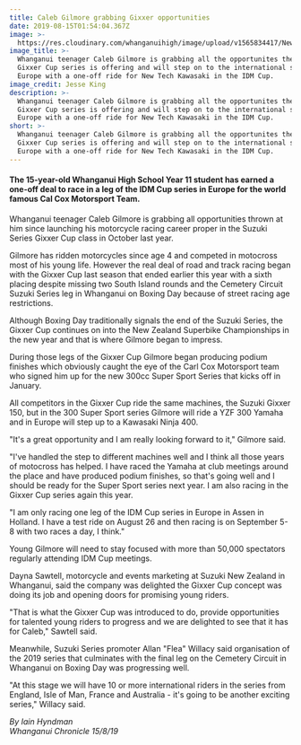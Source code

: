 ```yaml
---
title: Caleb Gilmore grabbing Gixxer opportunities
date: 2019-08-15T01:54:04.367Z
image: >-
  https://res.cloudinary.com/whanganuihigh/image/upload/v1565834417/News/Caleb-Gilmore.Chron_15.8.19.jpg
image_title: >-
  Whanganui teenager Caleb Gilmore is grabbing all the opportunites the Suzuki
  Gixxer Cup series is offering and will step on to the international stage in
  Europe with a one-off ride for New Tech Kawasaki in the IDM Cup. 
image_credit: Jesse King
description: >-
  Whanganui teenager Caleb Gilmore is grabbing all the opportunites the Suzuki
  Gixxer Cup series is offering and will step on to the international stage in
  Europe with a one-off ride for New Tech Kawasaki in the IDM Cup. 
short: >-
  Whanganui teenager Caleb Gilmore is grabbing all the opportunites the Suzuki
  Gixxer Cup series is offering and will step on to the international stage in
  Europe with a one-off ride for New Tech Kawasaki in the IDM Cup.
---
```

#### The 15-year-old Whanganui High School Year 11 student has earned a one-off deal to race in a leg of the IDM Cup series in Europe for the world famous Cal Cox Motorsport Team.

Whanganui teenager Caleb Gilmore is grabbing all opportunities thrown at him since launching his motorcycle racing career proper in the Suzuki Series Gixxer Cup class in October last year.

Gilmore has ridden motorcycles since age 4 and competed in motocross most of his young life. However the real deal of road and track racing began with the Gixxer Cup last season that ended earlier this year with a sixth placing despite missing two South Island rounds and the Cemetery Circuit Suzuki Series leg in Whanganui on Boxing Day because of street racing age restrictions.

Although Boxing Day traditionally signals the end of the Suzuki Series, the Gixxer Cup continues on into the New Zealand Superbike Championships in the new year and that is where Gilmore began to impress.

During those legs of the Gixxer Cup Gilmore began producing podium finishes which obviously caught the eye of the Carl Cox Motorsport team who signed him up for the new 300cc Super Sport Series that kicks off in January.

All competitors in the Gixxer Cup ride the same machines, the Suzuki Gixxer 150, but in the 300 Super Sport series Gilmore will ride a YZF 300 Yamaha and in Europe will step up to a Kawasaki Ninja 400.

"It's a great opportunity and I am really looking forward to it," Gilmore said.

"I've handled the step to different machines well and I think all those years of motocross has helped. I have raced the Yamaha at club meetings around the place and have produced podium finishes, so that's going well and I should be ready for the Super Sport series next year. I am also racing in the Gixxer Cup series again this year.

"I am only racing one leg of the IDM Cup series in Europe in Assen in Holland. I have a test ride on August 26 and then racing is on September 5-8 with two races a day, I think."

Young Gilmore will need to stay focused with more than 50,000 spectators regularly attending IDM Cup meetings.

Dayna Sawtell, motorcycle and events marketing at Suzuki New Zealand in Whanganui, said the company was delighted the Gixxer Cup concept was doing its job and opening doors for promising young riders.

"That is what the Gixxer Cup was introduced to do, provide opportunities for talented young riders to progress and we are delighted to see that it has for Caleb," Sawtell said.

Meanwhile, Suzuki Series promoter Allan "Flea" Willacy said organisation of the 2019 series that culminates with the final leg on the Cemetery Circuit in Whanganui on Boxing Day was progressing well.

"At this stage we will have 10 or more international riders in the series from England, Isle of Man, France and Australia - it's going to be another exciting series," Willacy said.

_By Iain Hyndman_  
_Whanganui Chronicle 15/8/19_
